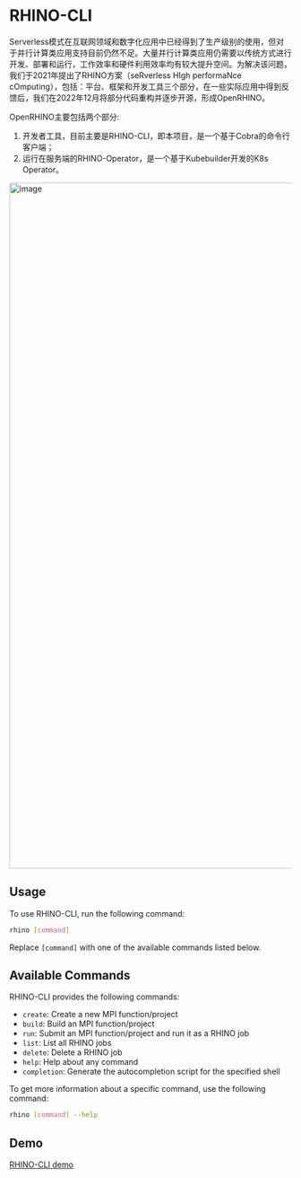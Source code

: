 # RHINO-CLI


Serverless模式在互联网领域和数字化应用中已经得到了生产级别的使用，但对于并行计算类应用支持目前仍然不足。大量并行计算类应用仍需要以传统方式进行开发、部署和运行，工作效率和硬件利用效率均有较大提升空间。为解决该问题，我们于2021年提出了RHINO方案（seRverless HIgh performaNce cOmputing），包括：平台、框架和开发工具三个部分，在一些实际应用中得到反馈后，我们在2022年12月将部分代码重构并逐步开源，形成OpenRHINO。

OpenRHINO主要包括两个部分:
1. 开发者工具，目前主要是RHINO-CLI，即本项目，是一个基于Cobra的命令行客户端；
2. 运行在服务端的RHINO-Operator，是一个基于Kubebuilder开发的K8s Operator。
<img width="1222" alt="image" src="https://user-images.githubusercontent.com/20229719/236880254-1461d62a-bd1f-4fd1-8851-41a2811eae40.png">

## Usage

To use RHINO-CLI, run the following command:

```bash
rhino [command]
```

Replace `[command]` with one of the available commands listed below.

## Available Commands

RHINO-CLI provides the following commands:

- `create`: Create a new MPI function/project
- `build`: Build an MPI function/project
- `run`: Submit an MPI function/project and run it as a RHINO job
- `list`: List all RHINO jobs
- `delete`: Delete a RHINO job
- `help`: Help about any command
- `completion`: Generate the autocompletion script for the specified shell

To get more information about a specific command, use the following command:

```bash
rhino [command] --help
```
## Demo
[RHINO-CLI demo](https://user-images.githubusercontent.com/20229719/220574704-eb67afd6-ce2c-408d-b708-b660ccfeabc2.mp4)



